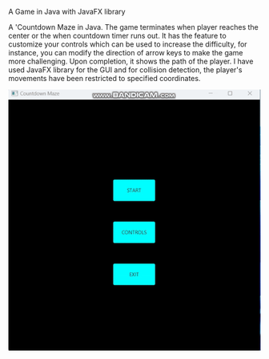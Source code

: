  A Game in Java with JavaFX library
 
 A 'Countdown Maze in Java. The game terminates when player reaches the center or the when countdown timer runs out. It has the feature to customize your controls which can be used to increase the difficulty, for instance, you can modify the direction of arrow keys to make the game more challenging. Upon completion, it shows the path of the player.
I have used JavaFX library for the GUI and for collision detection, the player's movements have been restricted to specified coordinates.

![](https://github.com/Abhikarki/Countdown-Maze/blob/main/Countdown%20Maze/Gameplay.gif)
